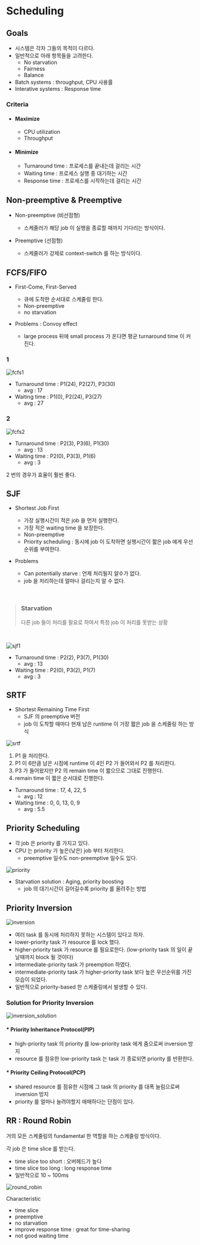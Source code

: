 # Scheduling

## Goals

* 시스템은 각자 그들의 목적이 다르다.
* 일반적으로 아래 항목들을 고려한다.
  * No starvation
  * Fairness
  * Balance
* Batch systems : throughput, CPU 사용률
* Interative systems : Response time

### Criteria

* #### Maximize
   * CPU utilization
   * Throughput
* #### Minimize
   * Turnaround time : 프로세스를 끝내는데 걸리는 시간
   * Waiting time  : 프로세스 실행 중 대기하는 시간
   * Response time : 프로세스를 시작하는데 걸리는 시간

## Non-preemptive & Preemptive

* Non-preemptive (비선점형)
  * 스케줄러가 해당 job 이 실행을 종료할 때까지 기다리는 방식이다.

* Preemptive (선점형)
  * 스케줄러가 강제로 context-switch 를 하는 방식이다.

## FCFS/FIFO

* First-Come, First-Served
  * 큐에 도착한 순서대로 스케줄링 한다.
  * Non-preemptive
  * no starvation

* Problems : Convoy effect 
  * large process 뒤에 small process 가 온다면 평균 turnaround time 이 커진다.

### 1

![fcfs1](https://user-images.githubusercontent.com/48989903/137281274-ff26d1a7-3bb7-4df2-8464-5d0dc4457794.png)

* Turnaround time : P1(24), P2(27), P3(30)
  * avg : 17
* Waiting time : P1(0), P2(24), P3(27)
  * avg : 27

### 2

![fcfs2](https://user-images.githubusercontent.com/48989903/137281714-10ff19cd-e3c8-4a45-94e5-8b29d8419a50.png)

* Turnaround time : P2(3), P3(6), P1(30)
  * avg : 13
* Waiting time : P2(0), P3(3), P1(6)
  * avg : 3

2 번의 경우가 효율이 훨씬 좋다.

## SJF

* Shortest Job First
  * 가장 실행시간이 적은 job 을 먼저 실행한다.
  * 가장 적은 waiting time 을 보장한다.
  * Non-preemptive
  * Priority scheduling : 동시에 job 이 도착하면 실행시간이 짧은 job 에게 우선순위를 부여한다.

* Problems
  * Can potentially starve : 언제 처리될지 알수가 없다.
  * job 을 처리하는데 얼마나 걸리는지 알 수 없다.
 
 <br/>
 
 > ### Starvation  
 > 다른 job 들이 처리를 필요로 하여서 특정 job 이 처리를 못받는 상황

<br/>

![sjf1](https://user-images.githubusercontent.com/48989903/137283518-657ea526-b6e0-48ce-a6c7-14cb97eccba0.png)

* Turnaround time : P2(2), P3(7), P1(30)
  * avg : 13
* Waiting time : P2(0), P3(2), P1(7)
  * avg : 3

## SRTF

* Shortest Remaining Time First
  * SJF 의 preemptive 버전
  * job 이 도착할 때마다 현재 남은 runtime 이 가장 짧은 job 을 스케줄링 하는 방식

![srtf](https://user-images.githubusercontent.com/48989903/137290331-6a396d4a-0489-41f7-aed3-880e40f02a85.png)

1. P1 을 처리한다.
2. P1 이 6만큼 남은 시점에 runtime 이 4인 P2 가 들어와서 P2 를 처리한다.
3. P3 가 들어왔지만 P2 의 remain time 이 짧으므로 그대로 진행한다.
4. remain time 이 짧은 순서대로 진행한다.

* Turnaround time : 17, 4, 22, 5
  * avg : 12
* Waiting time : 0, 0, 13, 0, 9
  * avg : 5.5

## Priority Scheduling

* 각 job 은 priority 를 가지고 있다.
* CPU 는 priority 가 높은(낮은) job 부터 처리한다.
  * preemptive 일수도 non-preemptive 일수도 있다.

![priority](https://user-images.githubusercontent.com/48989903/137291468-2b3403e0-3b37-49b9-a31f-be9ebecca377.png)

* Starvation solution : Aging, priority boosting
  * job 의 대기시간이 길어길수록 priority 를 올려주는 방법

## Priority Inversion

![inversion](https://user-images.githubusercontent.com/48989903/137302910-cb4e5334-5d82-45b2-a6c1-15942a5460d3.png)

* 여러 task 를 동시에 처리하지 못하는 시스템이 있다고 하자.
* lower-priority task 가 resource 를 lock 했다.
* higher-priority task 가 resource 를 필요로한다. (low-priority task 의 일이 끝날때까지 block 될 것이다)
* intermediate-priority task 가 preemption 하였다.
* intermediate-priority task 가 higher-priority task 보다 높은 우선순위를 가진 모습이 되었다.
* 일반적으로 priority-based 한 스케줄링에서 발생할 수 있다.

### Solution for Priority Inversion

![inversion_solution](https://user-images.githubusercontent.com/48989903/137302988-099a2cdb-5275-4ec9-9351-c2004ea70e94.png)

#### * Priority Inheritance Protocol(PIP)
  * high-priority task 의 priority 를 low-priority task 에게 줌으로써 inversion 방지
  * resource 를 점유한 low-priority task 는 task 가 종료되면 priority 를 반환한다.

#### * Priority Ceiling Protocol(PCP)
  * shared resource 를 점유한 시점에 그 task 의 priority 를 대폭 늘림으로써 inversion 방지
  * priority 를 얼마나 늘려야할지 애매하다는 단점이 있다.

## RR : Round Robin

거의 모든 스케줄링의 fundamental 한 역할을 하는 스케줄링 방식이다.

각 job 은 time slice 를 받는다.
 * time slice too short : 오버헤드가 높다
 * time slice too long : long response time
 * 일반적으로 10 ~ 100ms

![round_robin](https://user-images.githubusercontent.com/48989903/137451454-2fa560e5-fb7d-4330-bfd7-d44bba0b0375.png)

Characteristic
 * time slice
 * preemptive
 * no starvation
 * improve response time : great for time-sharing
 * not good waiting time
